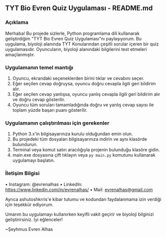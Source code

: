 ## TYT Bio Evren Quiz Uygulaması - README.md

### Açıklama
Merhaba! Bu projede sizlerle, Python programlama dili kullanarak geliştirdiğim "TYT Bio Evren Quiz Uygulaması"nı paylaşıyorum. Bu uygulama, biyoloji alanında TYT Konularından çeşitli sorular içeren bir quiz uygulamasıdır. Oyuncuların, biyoloji alanındaki bilgilerini test etmeleri amaçlanmıştır.

### Uygulamanın temel mantığı
1) Oyuncu, ekrandaki seçeneklerden birini tıklar ve cevabını seçer.
2) Eğer seçilen cevap doğruysa, oyuncu doğru cevapla ilgili geri bildirim alır.
3) Eğer seçilen cevap yanlışsa, oyuncu yanlış cevapla ilgili geri bildirim alır ve doğru cevap gösterilir.
4) Oyuncu tüm soruları tamamladığında doğru ve yanlış cevap sayısı ile toplam yüzde başarı puanı gösterilir.

### Uygulamanın çalıştırılması için gerekenler
1) Python 3.x'in bilgisayarınıza kurulu olduğundan emin olun.
2) Bu projedeki tüm dosyaları bilgisayarınıza indirin ve aynı klasörde bulundurun. 
3) Terminal veya komut satırı aracılığıyla projenin bulunduğu klasöre gidin.
4) main.exe dosyasına çift tıklayın veya `py main.py` komutunu kullanarak uygulamayı başlatın.

### İletişim Bilgisi
• Instagram: @evrenalhas
• LinkedIn: https://www.linkedin.com/in/evrenalhas/
• Mail: evrenalhas@gmail.com

Ayrıca ashutoshkrris'e kibar tutumu ve kodundan faydalanmama izin verdiği için teşekkür ediyorum.

Umarım bu uygulamayı kullanırken keyifli vakit geçirir ve biyoloji bilginizi geliştirirsiniz. İyi eğlenceler!

~Şeyhmus Evren Alhas